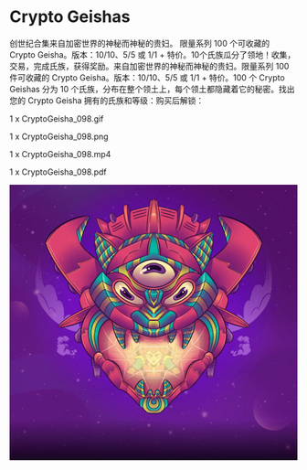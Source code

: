 # Crypto Geishas

创世纪合集来自加密世界的神秘而神秘的贵妇。 限量系列 100 个可收藏的 Crypto Geisha。版本：10/10、5/5 或 1/1 + 特价。10个氏族瓜分了领地！收集，交易，完成氏族，获得奖励。来自加密世界的神秘而神秘的贵妇。限量系列 100 件可收藏的 Crypto Geisha。版本：10/10、5/5 或 1/1 + 特价。100 个 Crypto Geishas 分为 10 个氏族，分布在整个领土上，每个领土都隐藏着它的秘密。找出您的 Crypto Geisha 拥有的氏族和等级：购买后解锁：

1 x CryptoGeisha_098.gif

1 x CryptoGeisha_098.png

1 x CryptoGeisha_098.mp4

1 x CryptoGeisha_098.pdf

![nft](1.png)
